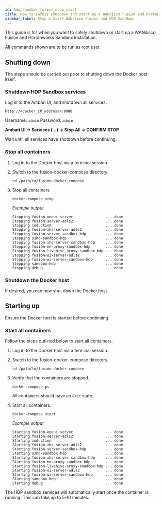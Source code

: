 ```yaml
---
id: hdp_sandbox_fusion_stop_start
title: How to safely shutdown and start up a WANdisco Fusion and Hortonworks Sandbox installation
sidebar_label: Stop & Start WANdisco Fusion and HDP Sandbox
---
```


This guide is for when you want to safely shutdown or start up a WANdisco Fusion and Hortonworks Sandbox installation.

All commands shown are to be run as root user.

## Shutting down

The steps should be carried out prior to shutting down the Docker host itself.

### Shutdown HDP Sandbox services

Log in to the Ambari UI, and shutdown all services.

`http://<docker_IP_address>:8080`

Username: `admin`
Password: `admin`

**Ambari UI -> Services (...) -> Stop All -> CONFIRM STOP**

Wait until all services have shutdown before continuing.

### Stop all containers

1. Log in to the Docker host via a terminal session.

2. Switch to the fusion-docker-compose directory.

   `cd /path/to/fusion-docker-compose`

3. Stop all containers.

   `docker-compose stop`

   _Example output_

   ```text
   Stopping fusion-oneui-server               ... done
   Stopping fusion-server-adls2               ... done
   Stopping induction                         ... done
   Stopping fusion-ihc-server-adls2           ... done
   Stopping fusion-server-sandbox-hdp         ... done
   Stopping sshd-sandbox-hdp                  ... done
   Stopping fusion-ihc-server-sandbox-hdp     ... done
   Stopping fusion-nn-proxy-sandbox-hdp       ... done
   Stopping fusion-livehive-proxy-sandbox-hdp ... done
   Stopping fusion-ui-server-adls2            ... done
   Stopping fusion-ui-server-sandbox-hdp      ... done
   Stopping sandbox-hdp                       ... done
   Stopping debug                             ... done
   ```

### Shutdown the Docker host

If desired, you can now shut down the Docker host.

## Starting up

Ensure the Docker host is started before continuing.

### Start all containers

Follow the steps outlined below to start all containers.

1. Log in to the Docker host via a terminal session.

2. Switch to the fusion-docker-compose directory.

   `cd /path/to/fusion-docker-compose`

3. Verify that the containers are stopped.

   `docker-compose ps`

   All containers should have an `Exit` state.

4. Start all containers.

   `docker-compose start`

   _Example output_

   ```text
   Starting fusion-oneui-server               ... done
   Starting fusion-server-adls2               ... done
   Starting induction                         ... done
   Starting fusion-ihc-server-adls2           ... done
   Starting fusion-server-sandbox-hdp         ... done
   Starting sshd-sandbox-hdp                  ... done
   Starting fusion-ihc-server-sandbox-hdp     ... done
   Starting fusion-nn-proxy-sandbox-hdp       ... done
   Starting fusion-livehive-proxy-sandbox-hdp ... done
   Starting fusion-ui-server-adls2            ... done
   Starting fusion-ui-server-sandbox-hdp      ... done
   Starting sandbox-hdp                       ... done
   Starting debug                             ... done
   ```

The HDP sandbox services will automatically start once the container is running. This can take up to 5-10 minutes.
